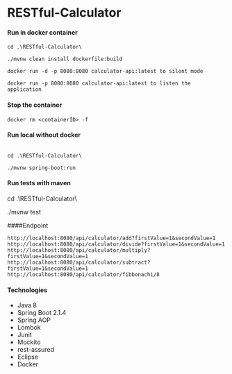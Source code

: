 # RESTful-Calculator

#### Run in docker container
```
cd .\RESTful-Calculator\

./mvnw clean install dockerfile:build

docker run -d -p 8080:8080 calculator-api:latest to silent mode

docker run -p 8080:8080 calculator-api:latest to listen the application

```

#### Stop the container
```
docker rm <containerID> -f
```

#### Run local without docker
```

cd .\RESTful-Calculator\

./mvnw spring-boot:run

```

#### Run tests with maven
cd .\RESTful-Calculator\

./mvnw test

####Endpoint
```
http://localhost:8080/api/calculator/add?firstValue=1&secondValue=1
http://localhost:8080/api/calculator/divide?firstValue=1&secondValue=1
http://localhost:8080/api/calculator/multiply?firstValue=1&secondValue=1
http://localhost:8080/api/calculator/subtract?firstValue=1&secondValue=1
http://localhost:8080/api/calculator/fibbonachi/8
```
#### Technologies

* Java 8
* Spring Boot 2.1.4
* Spring AOP
* Lombok
* Junit
* Mockito
* rest-assured
* Eclipse
* Docker